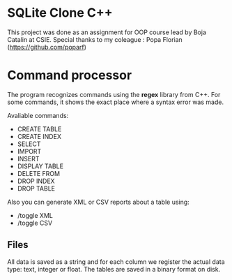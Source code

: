 # SQLite Clone C++

This project was done as an assignment for OOP course lead by Boja Catalin at CSIE.
Special thanks to my coleague : Popa Florian  (https://github.com/poparf)


# Command processor

The program recognizes commands using the **regex** library from C++. For some commands, it shows the exact place where a syntax error was made.

Avaliable commands:

 - CREATE TABLE
 - CREATE INDEX
 - SELECT
 - IMPORT
 - INSERT
 - DISPLAY TABLE
 - DELETE FROM
 - DROP INDEX
 - DROP TABLE

Also you can generate XML or CSV reports about a table using: 

 - /toggle XML
 - /toggle CSV
 
 ## Files
 All data is saved as a string and for each column we register the actual data type: text, integer or float. The tables are saved in a binary format on disk. 


